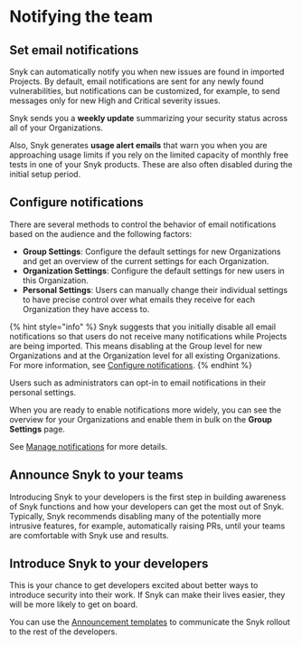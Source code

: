 # Notifying the team

## Set email notifications

Snyk can automatically notify you when new issues are found in imported Projects. By default, email notifications are sent for any newly found vulnerabilities, but notifications can be customized, for example, to send messages only for new High and Critical severity issues.&#x20;

Snyk sends you a **weekly update** summarizing your security status across all of your Organizations.&#x20;

Also, Snyk generates **usage alert emails** that warn you when you are approaching usage limits if you rely on the limited capacity of monthly free tests in one of your Snyk products. These are also often disabled during the initial setup period.

## Configure notifications

There are several methods to control the behavior of email notifications based on the audience and the following factors:

* **Group Settings**: Configure the default settings for new Organizations and get an overview of the current settings for each Organization.
* **Organization Settings**: Configure the default settings for new users in this Organization.
* **Personal Settings**: Users can manually change their individual settings to have precise control over what emails they receive for each Organization they have access to.

{% hint style="info" %}
Snyk suggests that you initially disable all email notifications so that users do not receive many notifications while Projects are being imported. This means disabling at the Group level for new Organizations and at the Organization level for all existing Organizations. For more information, see [Configure notifications](../phase-2-configure-account/set-visibility-and-configure-an-organization-template/configure-notifications.md).
{% endhint %}

Users such as administrators can opt-in to email notifications in their personal settings.

When you are ready to enable notifications more widely, you can see the overview for your Organizations and enable them in bulk on the **Group Settings** page.

See [Manage notifications](../../../snyk-admin/manage-notifications.md) for more details.

## Announce Snyk to your teams

Introducing Snyk to your developers is the first step in building awareness of Snyk functions and how your developers can get the most out of Snyk. Typically, Snyk recommends disabling many of the potentially more intrusive features, for example, automatically raising PRs, until your teams are comfortable with Snyk use and results.

## Introduce Snyk to your developers

This is your chance to get developers excited about better ways to introduce security into their work. If Snyk can make their lives easier, they will be more likely to get on board.

You can use the [Announcement templates](announcement-templates-for-initial-rollout.md) to communicate the Snyk rollout to the rest of the developers.
